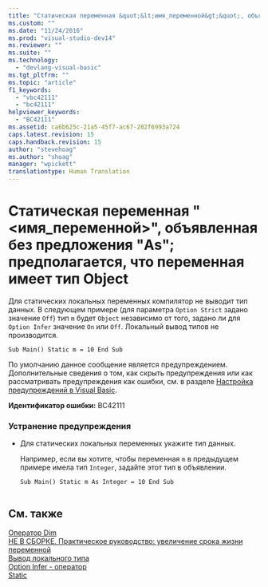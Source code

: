 ```yaml
---
title: "Статическая переменная &quot;&lt;имя_переменной&gt;&quot;, объявленная без предложения &quot;As&quot;; предполагается, что переменная имеет тип Object | Microsoft Docs"
ms.custom: ""
ms.date: "11/24/2016"
ms.prod: "visual-studio-dev14"
ms.reviewer: ""
ms.suite: ""
ms.technology: 
  - "devlang-visual-basic"
ms.tgt_pltfrm: ""
ms.topic: "article"
f1_keywords: 
  - "vbc42111"
  - "bc42111"
helpviewer_keywords: 
  - "BC42111"
ms.assetid: ca6b625c-21a5-45f7-ac67-282f6993a724
caps.latest.revision: 15
caps.handback.revision: 15
author: "stevehoag"
ms.author: "shoag"
manager: "wpickett"
translationtype: Human Translation
---
```

# Статическая переменная &quot;&lt;имя_переменной&gt;&quot;, объявленная без предложения &quot;As&quot;; предполагается, что переменная имеет тип Object
Для статических локальных переменных компилятор не выводит тип данных. В следующем примере \(для параметра `Option Strict` задано значение `Off`\) тип `m` будет `Object` независимо от того, задано ли для `Option Infer` значение `On` или `Off`. Локальный вывод типов не производится.  
  
```  
Sub Main() Static m = 10 End Sub  
```  
  
 По умолчанию данное сообщение является предупреждением. Дополнительные сведения о том, как скрыть предупреждения или как рассматривать предупреждения как ошибки, см. в разделе [Настройка предупреждений в Visual Basic](/visual-studio/ide/configuring-warnings-in-visual-basic).  
  
 **Идентификатор ошибки:** BC42111  
  
### Устранение предупреждения  
  
-   Для статических локальных переменных укажите тип данных.  
  
     Например, если вы хотите, чтобы переменная `m` в предыдущем примере имела тип `Integer`, задайте этот тип в объявлении.  
  
    ```  
    Sub Main() Static m As Integer = 10 End Sub  
  
    ```  
  
## См. также  
 [Оператор Dim](../../visual-basic/language-reference/statements/dim-statement.md)   
 [НЕ В СБОРКЕ. Практическое руководство: увеличение срока жизни переменной](http://msdn.microsoft.com/ru-ru/04e7c56c-1db0-4fe5-a678-859a39ec654b)   
 [Вывод локального типа](../../visual-basic/programming-guide/language-features/variables/local-type-inference.md)   
 [Option Infer \- оператор](../../visual-basic/language-reference/statements/option-infer-statement.md)   
 [Static](../../visual-basic/language-reference/modifiers/static.md)
